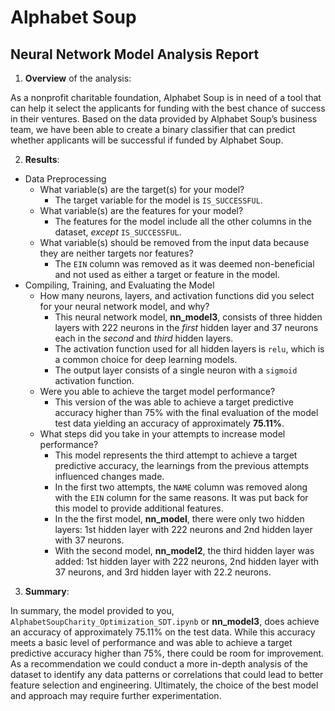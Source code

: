 # Alphabet Soup 

## Neural Network Model Analysis Report

1) __Overview__ of the analysis: 

As a nonprofit charitable foundation, Alphabet Soup is in need of a tool that can help it select the applicants for funding with the best chance of success in their ventures. Based on the data provided by Alphabet Soup’s business team, we have been able to create a binary classifier that can predict whether applicants will be successful if funded by Alphabet Soup.

2) __Results__: 
* Data Preprocessing
    * What variable(s) are the target(s) for your model?
        * The target variable for the model is `IS_SUCCESSFUL`. 
    * What variable(s) are the features for your model?
        * The features for the model include all the other columns in the dataset, _except_ `IS_SUCCESSFUL`.
    * What variable(s) should be removed from the input data because they are neither targets nor features?
        * The `EIN` column was removed as it was deemed non-beneficial and not used as either a target or feature in the model.
* Compiling, Training, and Evaluating the Model
    * How many neurons, layers, and activation functions did you select for your neural network model, and why?
        * This neural network model, __nn_model3__, consists of three hidden layers with 222 neurons in the _first_ hidden layer and 37 neurons each in the _second_ and _third_ hidden layers.
        * The activation function used for all hidden layers is `relu`, which is a common choice for deep learning models.
        * The output layer consists of a single neuron with a `sigmoid` activation function.
    * Were you able to achieve the target model performance?
        * This version of the was able to achieve a target predictive accuracy higher than 75% with the final evaluation of the model test data yielding an accuracy of approximately __75.11%__.
    * What steps did you take in your attempts to increase model performance?
        * This model represents the third attempt to achieve a target predictive accuracy, the learnings from the previous attempts influenced changes made.
        * In the first two attempts, the `NAME` column was removed along with the `EIN` column for the same reasons. It was put back for this model to provide additional features.
        * In the the first model, __nn_model__, there were only two  hidden layers: 1st hidden layer with 222 neurons and 2nd hidden layer with 37 neurons.
        * With the second model, __nn_model2__, the third hidden layer was added: 1st hidden layer with 222 neurons, 2nd hidden layer with 37 neurons, and 3rd hidden layer with 22.2 neurons.

3) __Summary__: 

In summary, the model provided to you, `AlphabetSoupCharity_Optimization_SDT.ipynb` or __nn_model3__, does achieve an accuracy of approximately 75.11% on the test data. While this accuracy meets a basic level of performance and was able to achieve a target predictive accuracy higher than 75%, there could be room for improvement. As a recommendation we could conduct a more in-depth analysis of the dataset to identify any data patterns or correlations that could lead to better feature selection and engineering. Ultimately, the choice of the best model and approach may require further experimentation.


